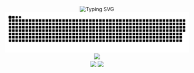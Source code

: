 <div align="center">
    <img src="https://readme-typing-svg.demolab.com?font=Fira+Code&pause=1000&center=true&vCenter=true&width=435&lines=console.log('welcome')" alt="Typing SVG" />
</div>
<div align="center">
    <picture>
        <source media="(prefers-color-scheme: dark)" srcset="https://raw.githubusercontent.com/LHabc-me/LHabc-me/output/github-contribution-grid-snake-dark.svg">
        <source media="(prefers-color-scheme: light)" srcset="https://raw.githubusercontent.com/LHabc-me/LHabc-me/output/github-contribution-grid-snake.svg">
        <img alt="Snake" src="https://raw.githubusercontent.com/LHabc-me/LHabc-me/output/github-contribution-grid-snake.svg">
    </picture>
</div>
<div align="center">
    <img src="https://github-readme-activity-graph.cyclic.app/graph?username=LHabc-me&theme=tokyo-night">
<div>
<div align="center">
    <img src="https://github-readme-stats.vercel.app/api?username=LHabc-me&count_private=true&theme=tokyonight"
        align="center"
        height=250rm>
    <img src="https://github-readme-stats.vercel.app/api/top-langs/?username=LHabc-me&theme=tokyonight"
        align="center"
        height=250rm>
</div>

